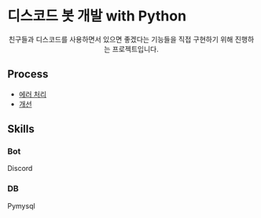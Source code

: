 # 디스코드 봇 개발 with Python

<div align=center>

친구들과 디스코드를 사용하면서 있으면 좋겠다는 기능들을 직접 구현하기 위해 진행하는 프로젝트입니다.

</div>

## Process

- [에러 처리](docs/error_handling.md)
- [개선](docs/revision.md)

## Skills

### Bot

Discord

### DB

Pymysql
